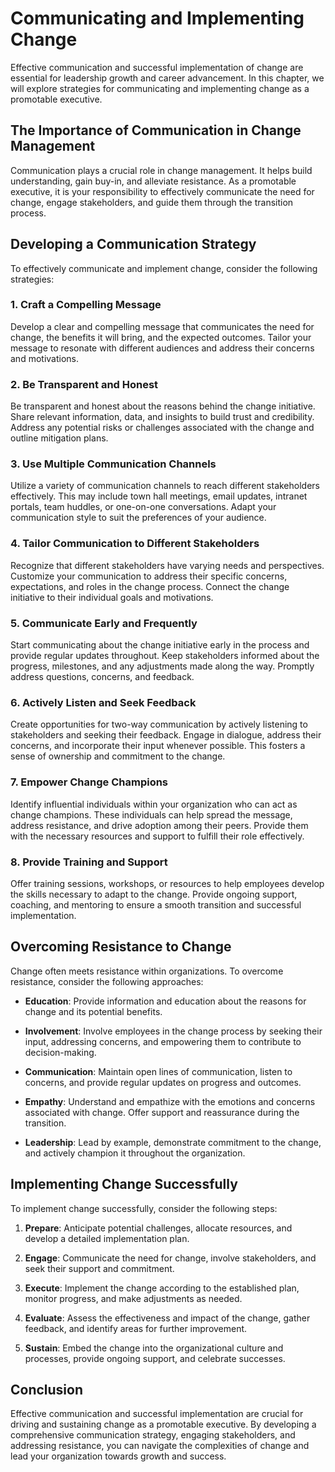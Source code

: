 Communicating and Implementing Change
================================================

Effective communication and successful implementation of change are essential for leadership growth and career advancement. In this chapter, we will explore strategies for communicating and implementing change as a promotable executive.

The Importance of Communication in Change Management
----------------------------------------------------

Communication plays a crucial role in change management. It helps build understanding, gain buy-in, and alleviate resistance. As a promotable executive, it is your responsibility to effectively communicate the need for change, engage stakeholders, and guide them through the transition process.

Developing a Communication Strategy
-----------------------------------

To effectively communicate and implement change, consider the following strategies:

### 1. Craft a Compelling Message

Develop a clear and compelling message that communicates the need for change, the benefits it will bring, and the expected outcomes. Tailor your message to resonate with different audiences and address their concerns and motivations.

### 2. Be Transparent and Honest

Be transparent and honest about the reasons behind the change initiative. Share relevant information, data, and insights to build trust and credibility. Address any potential risks or challenges associated with the change and outline mitigation plans.

### 3. Use Multiple Communication Channels

Utilize a variety of communication channels to reach different stakeholders effectively. This may include town hall meetings, email updates, intranet portals, team huddles, or one-on-one conversations. Adapt your communication style to suit the preferences of your audience.

### 4. Tailor Communication to Different Stakeholders

Recognize that different stakeholders have varying needs and perspectives. Customize your communication to address their specific concerns, expectations, and roles in the change process. Connect the change initiative to their individual goals and motivations.

### 5. Communicate Early and Frequently

Start communicating about the change initiative early in the process and provide regular updates throughout. Keep stakeholders informed about the progress, milestones, and any adjustments made along the way. Promptly address questions, concerns, and feedback.

### 6. Actively Listen and Seek Feedback

Create opportunities for two-way communication by actively listening to stakeholders and seeking their feedback. Engage in dialogue, address their concerns, and incorporate their input whenever possible. This fosters a sense of ownership and commitment to the change.

### 7. Empower Change Champions

Identify influential individuals within your organization who can act as change champions. These individuals can help spread the message, address resistance, and drive adoption among their peers. Provide them with the necessary resources and support to fulfill their role effectively.

### 8. Provide Training and Support

Offer training sessions, workshops, or resources to help employees develop the skills necessary to adapt to the change. Provide ongoing support, coaching, and mentoring to ensure a smooth transition and successful implementation.

Overcoming Resistance to Change
-------------------------------

Change often meets resistance within organizations. To overcome resistance, consider the following approaches:

* **Education**: Provide information and education about the reasons for change and its potential benefits.

* **Involvement**: Involve employees in the change process by seeking their input, addressing concerns, and empowering them to contribute to decision-making.

* **Communication**: Maintain open lines of communication, listen to concerns, and provide regular updates on progress and outcomes.

* **Empathy**: Understand and empathize with the emotions and concerns associated with change. Offer support and reassurance during the transition.

* **Leadership**: Lead by example, demonstrate commitment to the change, and actively champion it throughout the organization.

Implementing Change Successfully
--------------------------------

To implement change successfully, consider the following steps:

1. **Prepare**: Anticipate potential challenges, allocate resources, and develop a detailed implementation plan.

2. **Engage**: Communicate the need for change, involve stakeholders, and seek their support and commitment.

3. **Execute**: Implement the change according to the established plan, monitor progress, and make adjustments as needed.

4. **Evaluate**: Assess the effectiveness and impact of the change, gather feedback, and identify areas for further improvement.

5. **Sustain**: Embed the change into the organizational culture and processes, provide ongoing support, and celebrate successes.

Conclusion
----------

Effective communication and successful implementation are crucial for driving and sustaining change as a promotable executive. By developing a comprehensive communication strategy, engaging stakeholders, and addressing resistance, you can navigate the complexities of change and lead your organization towards growth and success.
